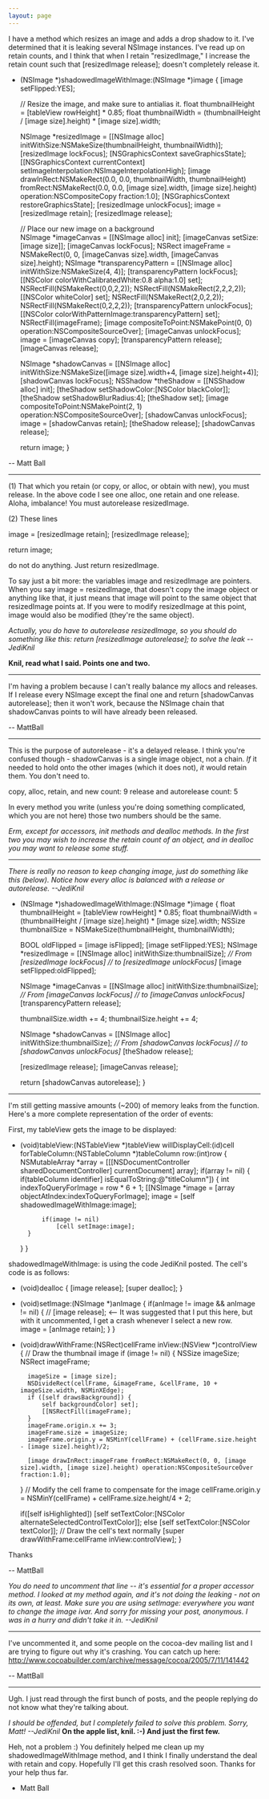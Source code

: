 ```yaml
---
layout: page
---
```


I have a method which resizes an image and adds a drop shadow to it.
I've determined that it is leaking several NSImage instances.
I've read up on retain counts, and I think that when I retain "resizedImage," I
increase the retain count such that [resizedImage release]; doesn't
completely release it.

    

- (NSImage *)shadowedImageWithImage:(NSImage *)image
{
	[image setFlipped:YES];
	
	// Resize the image, and make sure to antialias it.
	float thumbnailHeight = [tableView rowHeight] * 0.85;
	float thumbnailWidth = (thumbnailHeight / [image size].height) * [image size].width;
	
	NSImage *resizedImage = [[NSImage alloc] initWithSize:NSMakeSize(thumbnailHeight, thumbnailWidth)];
	[resizedImage lockFocus];
	[NSGraphicsContext saveGraphicsState];
	[[NSGraphicsContext currentContext] setImageInterpolation:NSImageInterpolationHigh];
	[image drawInRect:NSMakeRect(0.0, 0.0, thumbnailWidth, thumbnailHeight) fromRect:NSMakeRect(0.0, 0.0, [image size].width, [image size].height) operation:NSCompositeCopy fraction:1.0];
	[NSGraphicsContext restoreGraphicsState];
	[resizedImage unlockFocus];
	image = [resizedImage retain];
	[resizedImage release];
	
	// Place our new image on a background	
	NSImage *imageCanvas = [[NSImage alloc] init];
	[imageCanvas setSize:[image size]];
	[imageCanvas lockFocus];
	NSRect imageFrame = NSMakeRect(0, 0, [imageCanvas size].width, [imageCanvas size].height);
	NSImage *transparencyPattern = [[NSImage alloc] initWithSize:NSMakeSize(4, 4)];
	[transparencyPattern lockFocus];
	[[NSColor colorWithCalibratedWhite:0.8 alpha:1.0] set];
	NSRectFill(NSMakeRect(0,0,2,2));
	NSRectFill(NSMakeRect(2,2,2,2));
	[[NSColor whiteColor] set];
	NSRectFill(NSMakeRect(2,0,2,2));
	NSRectFill(NSMakeRect(0,2,2,2));
	[transparencyPattern unlockFocus];
	[[NSColor colorWithPatternImage:transparencyPattern] set];
	NSRectFill(imageFrame);
	[image compositeToPoint:NSMakePoint(0, 0) operation:NSCompositeSourceOver];
	[imageCanvas unlockFocus];
	image = [imageCanvas copy];
	[transparencyPattern release];
	[imageCanvas release];
	
	NSImage *shadowCanvas = [[NSImage alloc] initWithSize:NSMakeSize([image size].width+4, [image size].height+4)];
	[shadowCanvas lockFocus];
	NSShadow *theShadow = [[NSShadow alloc] init];
	[theShadow setShadowColor:[NSColor blackColor]];
	[theShadow setShadowBlurRadius:4];
	[theShadow set];
	[image compositeToPoint:NSMakePoint(2, 1) operation:NSCompositeSourceOver];
	[shadowCanvas unlockFocus];
	image = [shadowCanvas retain];
	[theShadow release];
	[shadowCanvas release];
	
	return image;
}


-- Matt Ball

---- 

(1) That which you retain (or copy, or alloc, or obtain with new), you must release.  In the above code I see one alloc, one retain and one release.  Aloha, imbalance!  You must autorelease resizedImage.

(2) These lines
    
   image = [resizedImage retain];
   [resizedImage release];

   return image;

do not do anything.  Just return resizedImage.

To say just a bit more:  the variables image and resizedImage are pointers.  When you say     image = resizedImage, that doesn't copy the image object or anything like that, it just means that image will point to the same object that resizedImage points at.  If you were to modify resizedImage at this point, image would also be modified (they're the same object).

*Actually, you do have to autorelease     resizedImage, so you should do something like this:     return [resizedImage autorelease]; to solve the leak --JediKnil*

**Knil, read what I said. Points one and two.**

----

I'm having a problem because I can't really balance my allocs and releases. If I release every NSImage except the final one and return [shadowCanvas autorelease]; then it won't work, because the NSImage chain that shadowCanvas points to will have already been released.

-- MattBall

----

This is the purpose of autorelease - it's a delayed release.  I think you're confused though - shadowCanvas is a single image object, not a chain.  *If* it needed to hold onto the other images (which it does not), *it* would retain them.  You don't need to.

    
copy, alloc, retain, and new count: 9
release and autorelease count: 5


In every method you write (unless you're doing something complicated, which you are not here) those two numbers should be the same.

*Erm, except for accessors, init methods and dealloc methods.  In the first two you may wish to increase the retain count of an object, and in dealloc you may want to release some stuff.*

----
*There is really no reason to keep changing     image, just do something like this (below). Notice how every     alloc is balanced with a     release or     autorelease. --JediKnil*
    
- (NSImage *)shadowedImageWithImage:(NSImage *)image
{
	float thumbnailHeight = [tableView rowHeight] * 0.85;
	float thumbnailWidth = (thumbnailHeight / [image size].height) * [image size].width;
	NSSize thumbnailSize = NSMakeSize(thumbnailHeight, thumbnailWidth);
	
	BOOL oldFlipped = [image isFlipped];
	[image setFlipped:YES];
	NSImage *resizedImage = [[NSImage alloc] initWithSize:thumbnailSize];
*// From [resizedImage lockFocus]*
*// to [resizedImage unlockFocus]*
	[image setFlipped:oldFlipped];

	NSImage *imageCanvas = [[NSImage alloc] initWithSize:thumbnailSize];
*// From [imageCanvas lockFocus]*
*// to [imageCanvas unlockFocus]*
	[transparencyPattern release];

	thumbnailSize.width += 4;
	thumbnailSize.height += 4;

	NSImage *shadowCanvas = [[NSImage alloc] initWithSize:thumbnailSize];
*// From [shadowCanvas lockFocus]*
*// to [shadowCanvas unlockFocus]*
	[theShadow release];

	[resizedImage release];
	[imageCanvas release];

	return [shadowCanvas autorelease];
}


----

I'm still getting massive amounts (~200) of memory leaks from the function. Here's a more complete representation of the order of events:

First, my tableView gets the image to be displayed:
    
- (void)tableView:(NSTableView *)tableView willDisplayCell:(id)cell forTableColumn:(NSTableColumn *)tableColumn row:(int)row
{
	NSMutableArray *array = [[[NSDocumentController sharedDocumentController] currentDocument] array];
	if(array != nil) {
		if(tableColumn identifier] isEqualToString:@"titleColumn"]) {
			int indexToQueryForImage = row * 6 + 1;
			[[NSImage *image = [array objectAtIndex:indexToQueryForImage];
			image = [self shadowedImageWithImage:image];
			
			if(image != nil)
				[cell setImage:image];
		}
	}
}

shadowedImageWithImage: is using the code JediKnil posted. The cell's code is as follows:
    
- (void)dealloc {
	[image release];
	[super dealloc];
}

- (void)setImage:(NSImage *)anImage
{
	if(anImage != image && anImage != nil)
	{
	//	[image release];   <-- It was suggested that I put this here, but with it uncommented, I get a crash whenever I select a new row.    
        image = [anImage retain];
	}
}

- (void)drawWithFrame:(NSRect)cellFrame inView:(NSView *)controlView
{
	// Draw the thumbnail image
	if (image != nil) {
        NSSize	imageSize;
        NSRect	imageFrame;
		
        imageSize = [image size];
        NSDivideRect(cellFrame, &imageFrame, &cellFrame, 10 + imageSize.width, NSMinXEdge);
        if ([self drawsBackground]) {
            self backgroundColor] set];
            [[NSRectFill(imageFrame);
        }
        imageFrame.origin.x += 3;
        imageFrame.size = imageSize;
		imageFrame.origin.y = NSMinY(cellFrame) + (cellFrame.size.height - [image size].height)/2;
		
		[image drawInRect:imageFrame fromRect:NSMakeRect(0, 0, [image size].width, [image size].height) operation:NSCompositeSourceOver fraction:1.0];
	}
	// Modify the cell frame to compensate for the image
	cellFrame.origin.y = NSMinY(cellFrame) + cellFrame.size.height/4 + 2;
	
	if([self isHighlighted])
		[self setTextColor:[NSColor alternateSelectedControlTextColor]];
	else
		[self setTextColor:[NSColor textColor]];
	// Draw the cell's text normally
    [super drawWithFrame:cellFrame inView:controlView];
}



Thanks

-- MattBall

*You do need to uncomment that line -- it's essential for a proper accessor method. I looked at my method again, and it's not doing the leaking - not on its own, at least. Make sure you are using     setImage: everywhere you want to change the     image ivar. And sorry for missing your post, anonymous. I was in a hurry and didn't take it in. --JediKnil*

----

I've uncommented it, and some people on the cocoa-dev mailing list and I are trying to figure out why it's crashing. You can catch up here: http://www.cocoabuilder.com/archive/message/cocoa/2005/7/11/141442

-- MattBall

----

Ugh.  I just read through the first bunch of posts, and the people replying do not know what they're talking about. 

*I should be offended, but I completely failed to solve this problem. Sorry, Matt! --JediKnil*  **On the apple list, knil. :-) And just the first few.**

Heh, not a problem :) You definitely helped me clean up my shadowedImageWithImage method, and I think I finally understand the deal with retain and copy. Hopefully I'll get this crash resolved soon. Thanks for your help thus far.

- Matt Ball
